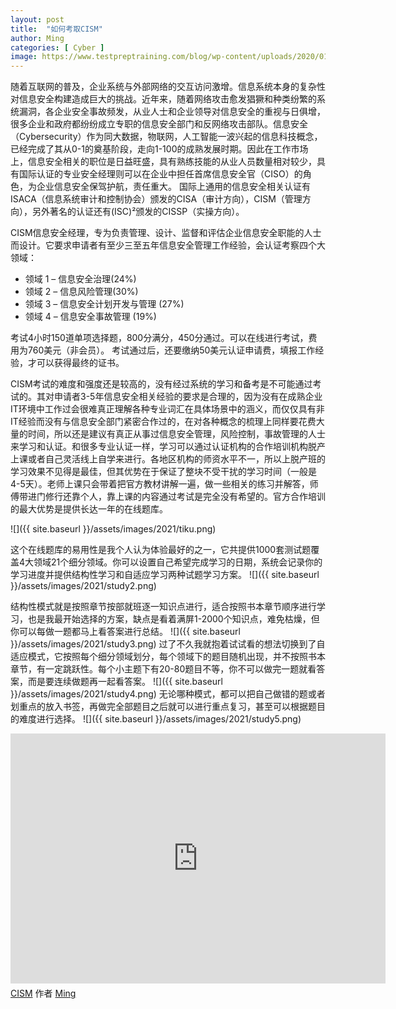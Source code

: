 ```yaml
---
layout: post
title:  "如何考取CISM"
author: Ming
categories: [ Cyber ]
image: https://www.testpreptraining.com/blog/wp-content/uploads/2020/01/How-to-passquerying-data-with-transact-SQL-70-761-5.png
---
```

随着互联网的普及，企业系统与外部网络的交互访问激增。信息系统本身的复杂性对信息安全构建造成巨大的挑战。近年来，随着网络攻击愈发猖獗和种类纷繁的系统漏洞，各企业安全事故频发，从业人士和企业领导对信息安全的重视与日俱增，很多企业和政府都纷纷成立专职的信息安全部门和反网络攻击部队。信息安全（Cybersecurity）作为同大数据，物联网，人工智能一波兴起的信息科技概念，已经完成了其从0-1的奠基阶段，走向1-100的成熟发展时期。因此在工作市场上，信息安全相关的职位是日益旺盛，具有熟练技能的从业人员数量相对较少，具有国际认证的专业安全经理则可以在企业中担任首席信息安全官（CISO）的角色，为企业信息安全保驾护航，责任重大。
国际上通用的信息安全相关认证有ISACA（信息系统审计和控制协会）颁发的CISA（审计方向），CISM（管理方向），另外著名的认证还有(ISC)²颁发的CISSP（实操方向）。

CISM信息安全经理，专为负责管理、设计、监督和评估企业信息安全职能的人士而设计。它要求申请者有至少三至五年信息安全管理工作经验，会认证考察四个大领域：
* 领域 1 – 信息安全治理(24%)
* 领域 2 – 信息风险管理(30%)
* 领域 3 – 信息安全计划开发与管理 (27%)
* 领域 4 – 信息安全事故管理 (19%)

考试4小时150道单项选择题，800分满分，450分通过。可以在线进行考试，费用为760美元（非会员）。
考试通过后，还要缴纳50美元认证申请费，填报工作经验，才可以获得最终的证书。

CISM考试的难度和强度还是较高的，没有经过系统的学习和备考是不可能通过考试的。其对申请者3-5年信息安全相关经验的要求是合理的，因为没有在成熟企业IT环境中工作过会很难真正理解各种专业词汇在具体场景中的涵义，而仅仅具有非IT经验而没有与信息安全部门紧密合作过的，在对各种概念的梳理上同样要花费大量的时间，所以还是建议有真正从事过信息安全管理，风险控制，事故管理的人士来学习和认证。和很多专业认证一样，学习可以通过认证机构的合作培训机构脱产上课或者自己灵活线上自学来进行。各地区机构的师资水平不一，所以上脱产班的学习效果不见得是最佳，但其优势在于保证了整块不受干扰的学习时间（一般是4-5天）。老师上课只会带着把官方教材讲解一遍，做一些相关的练习并解答，师傅带进门修行还靠个人，靠上课的内容通过考试是完全没有希望的。官方合作培训的最大优势是提供长达一年的在线题库。

![]({{ site.baseurl }}/assets/images/2021/tiku.png)

这个在线题库的易用性是我个人认为体验最好的之一，它共提供1000套测试题覆盖4大领域21个细分领域。你可以设置自己希望完成学习的日期，系统会记录你的学习进度并提供结构性学习和自适应学习两种试题学习方案。
![]({{ site.baseurl }}/assets/images/2021/study2.png)

结构性模式就是按照章节按部就班逐一知识点进行，适合按照书本章节顺序进行学习，也是我最开始选择的方案，缺点是看着满屏1-2000个知识点，难免枯燥，但你可以每做一题都马上看答案进行总结。
![]({{ site.baseurl }}/assets/images/2021/study3.png)
过了不久我就抱着试试看的想法切换到了自适应模式，它按照每个细分领域划分，每个领域下的题目随机出现，并不按照书本章节，有一定跳跃性。每个小主题下有20-80题目不等，你不可以做完一题就看答案，而是要连续做题再一起看答案。
![]({{ site.baseurl }}/assets/images/2021/study4.png)
无论哪种模式，都可以把自己做错的题或者划重点的放入书签，再做完全部题目之后就可以进行重点复习，甚至可以根据题目的难度进行选择。
![]({{ site.baseurl }}/assets/images/2021/study5.png)

<iframe width="600" height="400" frameborder="0" src="https://www.mindmeister.com/maps/public_map_shell/1819967279/cism?width=600&height=400&z=auto&t=Lf6QYr7JCX&live_update=1" scrolling="no" style="overflow: hidden; margin-bottom: 5px;">您目前的浏览器无法显示框架元素。请访问MindMeister上的<a href="https://www.mindmeister.com/1819967279/cism?t=Lf6QYr7JCX" target="_blank">CISM</a>页面。</iframe><div class="mb-5"><a href="https://www.mindmeister.com/1819967279/cism?t=Lf6QYr7JCX" target="_blank">CISM</a> 作者 <a href="https://www.mindmeister.com/users/channel/214244" target="_blank">Ming</a></div>
